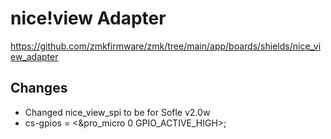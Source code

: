 # nice!view Adapter

https://github.com/zmkfirmware/zmk/tree/main/app/boards/shields/nice_view_adapter

## Changes

* Changed nice_view_spi to be for Sofle v2.0w
* cs-gpios = <&pro_micro 0 GPIO_ACTIVE_HIGH>;